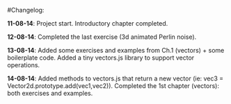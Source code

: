 #Changelog:

**11-08-14**: 
Project start. Introductory chapter completed.

**12-08-14**: 
Completed the last exercise (3d animated Perlin noise). 

**13-08-14**: 
Added some exercises and examples from Ch.1 (vectors) + some boilerplate code. Added a tiny vectors.js library to support vector operations.

**14-08-14**:
Added methods to vectors.js that return a new vector (ie: vec3 = Vector2d.prototype.add(vec1,vec2)).
Completed the 1st chapter (vectors): both exercises and examples.